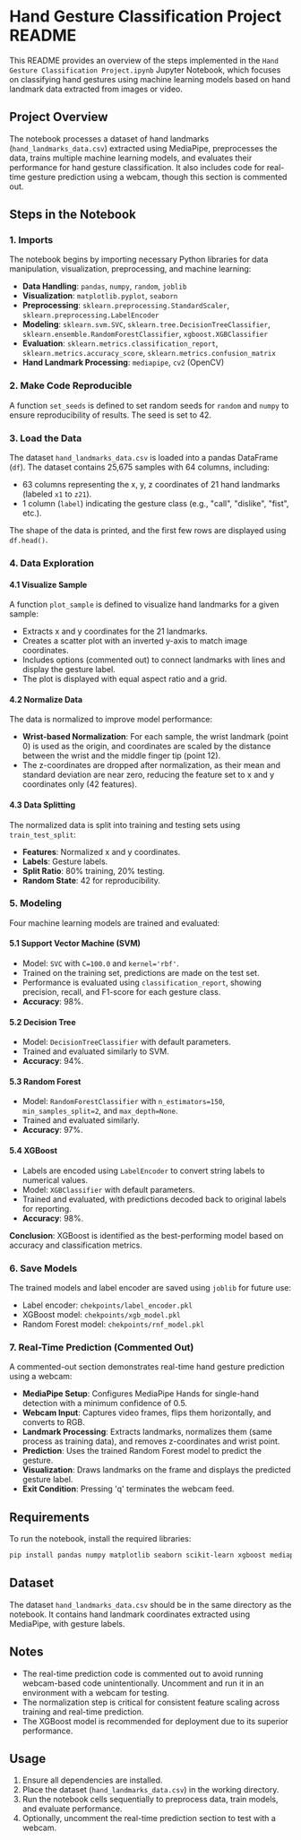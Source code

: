 # Hand Gesture Classification Project README

This README provides an overview of the steps implemented in the `Hand Gesture Classification Project.ipynb` Jupyter Notebook, which focuses on classifying hand gestures using machine learning models based on hand landmark data extracted from images or video.

## Project Overview
The notebook processes a dataset of hand landmarks (`hand_landmarks_data.csv`) extracted using MediaPipe, preprocesses the data, trains multiple machine learning models, and evaluates their performance for hand gesture classification. It also includes code for real-time gesture prediction using a webcam, though this section is commented out.

## Steps in the Notebook

### 1. Imports
The notebook begins by importing necessary Python libraries for data manipulation, visualization, preprocessing, and machine learning:
- **Data Handling**: `pandas`, `numpy`, `random`, `joblib`
- **Visualization**: `matplotlib.pyplot`, `seaborn`
- **Preprocessing**: `sklearn.preprocessing.StandardScaler`, `sklearn.preprocessing.LabelEncoder`
- **Modeling**: `sklearn.svm.SVC`, `sklearn.tree.DecisionTreeClassifier`, `sklearn.ensemble.RandomForestClassifier`, `xgboost.XGBClassifier`
- **Evaluation**: `sklearn.metrics.classification_report`, `sklearn.metrics.accuracy_score`, `sklearn.metrics.confusion_matrix`
- **Hand Landmark Processing**: `mediapipe`, `cv2` (OpenCV)

### 2. Make Code Reproducible
A function `set_seeds` is defined to set random seeds for `random` and `numpy` to ensure reproducibility of results. The seed is set to 42.

### 3. Load the Data
The dataset `hand_landmarks_data.csv` is loaded into a pandas DataFrame (`df`). The dataset contains 25,675 samples with 64 columns, including:
- 63 columns representing the x, y, z coordinates of 21 hand landmarks (labeled `x1` to `z21`).
- 1 column (`label`) indicating the gesture class (e.g., "call", "dislike", "fist", etc.).

The shape of the data is printed, and the first few rows are displayed using `df.head()`.

### 4. Data Exploration
#### 4.1 Visualize Sample
A function `plot_sample` is defined to visualize hand landmarks for a given sample:
- Extracts x and y coordinates for the 21 landmarks.
- Creates a scatter plot with an inverted y-axis to match image coordinates.
- Includes options (commented out) to connect landmarks with lines and display the gesture label.
- The plot is displayed with equal aspect ratio and a grid.

#### 4.2 Normalize Data
The data is normalized to improve model performance:
- **Wrist-based Normalization**: For each sample, the wrist landmark (point 0) is used as the origin, and coordinates are scaled by the distance between the wrist and the middle finger tip (point 12).
- The z-coordinates are dropped after normalization, as their mean and standard deviation are near zero, reducing the feature set to x and y coordinates only (42 features).

#### 4.3 Data Splitting
The normalized data is split into training and testing sets using `train_test_split`:
- **Features**: Normalized x and y coordinates.
- **Labels**: Gesture labels.
- **Split Ratio**: 80% training, 20% testing.
- **Random State**: 42 for reproducibility.

### 5. Modeling
Four machine learning models are trained and evaluated:

#### 5.1 Support Vector Machine (SVM)
- Model: `SVC` with `C=100.0` and `kernel='rbf'`.
- Trained on the training set, predictions are made on the test set.
- Performance is evaluated using `classification_report`, showing precision, recall, and F1-score for each gesture class.
- **Accuracy**: 98%.

#### 5.2 Decision Tree
- Model: `DecisionTreeClassifier` with default parameters.
- Trained and evaluated similarly to SVM.
- **Accuracy**: 94%.

#### 5.3 Random Forest
- Model: `RandomForestClassifier` with `n_estimators=150`, `min_samples_split=2`, and `max_depth=None`.
- Trained and evaluated similarly.
- **Accuracy**: 97%.

#### 5.4 XGBoost
- Labels are encoded using `LabelEncoder` to convert string labels to numerical values.
- Model: `XGBClassifier` with default parameters.
- Trained and evaluated, with predictions decoded back to original labels for reporting.
- **Accuracy**: 98%.

**Conclusion**: XGBoost is identified as the best-performing model based on accuracy and classification metrics.

### 6. Save Models
The trained models and label encoder are saved using `joblib` for future use:
- Label encoder: `chekpoints/label_encoder.pkl`
- XGBoost model: `chekpoints/xgb_model.pkl`
- Random Forest model: `chekpoints/rnf_model.pkl`

### 7. Real-Time Prediction (Commented Out)
A commented-out section demonstrates real-time hand gesture prediction using a webcam:
- **MediaPipe Setup**: Configures MediaPipe Hands for single-hand detection with a minimum confidence of 0.5.
- **Webcam Input**: Captures video frames, flips them horizontally, and converts to RGB.
- **Landmark Processing**: Extracts landmarks, normalizes them (same process as training data), and removes z-coordinates and wrist point.
- **Prediction**: Uses the trained Random Forest model to predict the gesture.
- **Visualization**: Draws landmarks on the frame and displays the predicted gesture label.
- **Exit Condition**: Pressing 'q' terminates the webcam feed.

## Requirements
To run the notebook, install the required libraries:
```bash
pip install pandas numpy matplotlib seaborn scikit-learn xgboost mediapipe opencv-python joblib
```

## Dataset
The dataset `hand_landmarks_data.csv` should be in the same directory as the notebook. It contains hand landmark coordinates extracted using MediaPipe, with gesture labels.

## Notes
- The real-time prediction code is commented out to avoid running webcam-based code unintentionally. Uncomment and run it in an environment with a webcam for testing.
- The normalization step is critical for consistent feature scaling across training and real-time prediction.
- The XGBoost model is recommended for deployment due to its superior performance.

## Usage
1. Ensure all dependencies are installed.
2. Place the dataset (`hand_landmarks_data.csv`) in the working directory.
3. Run the notebook cells sequentially to preprocess data, train models, and evaluate performance.
4. Optionally, uncomment the real-time prediction section to test with a webcam.